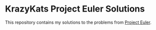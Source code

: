 # KrazyKats Project Euler Solutions

This repository contains my solutions to the problems from [Project Euler](https://projecteuler.net/).

